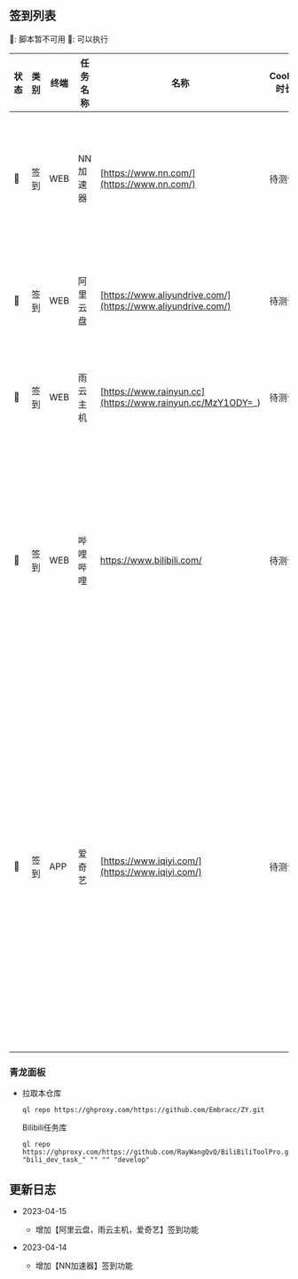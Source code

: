 ## 签到列表

🔴: 脚本暂不可用 🔵: 可以执行

| 状态 | 类别 | 终端 | 任务名称 | 名称 | Cookie 时长 | 检查日期  | 备注 |
| --- | --- | --- | --- | --- | --- | --- | --- |
| 🔵 | 签到 | WEB | NN加速器 | [https://www.nn.com/](https://www.nn.com/) | 待测试 | 2023-04-15 | 每日签到28积分，可以兑换2张插队卡 |
| 🔵 | 签到 | WEB | 阿里云盘 | [https://www.aliyundrive.com/](https://www.aliyundrive.com/) | 待测试 | 2023-04-15 | 每日签到，并使用签到获得的奖励 |
| 🔵 | 签到 | WEB | 雨云主机 | [https://www.rainyun.cc](https://www.rainyun.cc/MzY1ODY=_) | 待测试 | 2023-04-15 | 每日签到，自动续费主机 |
| 🔵 | 签到 | WEB | 哔哩哔哩 | https://www.bilibili.com/ | 待测试 | 2023-04-15 | 直播签到，漫画签到，每日经验任务，自动投币，银瓜子换硬币等功能 |
| 🔵 | 签到 | APP | 爱奇艺 | [https://www.iqiyi.com/](https://www.iqiyi.com/) | 待测试 | 2023-04-15 | 签3天奖1天，7天奖1天，14天奖1天，满签奖5天；日常任务4成长值；随机成长值；三次抽奖,带观影任务 |

### 青龙面板
- 拉取本仓库
  ```console
  ql repo https://ghproxy.com/https://github.com/Embracc/ZY.git
  ```
  Bilibili任务库
  ```console
  ql repo https://ghproxy.com/https://github.com/RayWangQvQ/BiliBiliToolPro.git "bili_dev_task_" "" "" "develop"
  ```

## 更新日志

- 2023-04-15
    * 增加【阿里云盘，雨云主机，爱奇艺】签到功能

- 2023-04-14
    * 增加【NN加速器】签到功能



